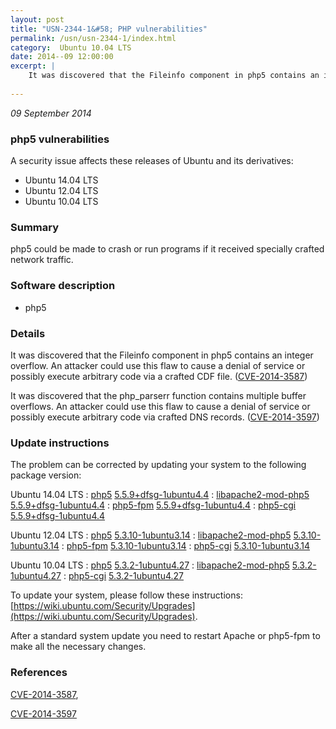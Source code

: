 ```yaml
---
layout: post
title: "USN-2344-1&#58; PHP vulnerabilities"
permalink: /usn/usn-2344-1/index.html
category:  Ubuntu 10.04 LTS
date: 2014--09 12:00:00
excerpt: |
    It was discovered that the Fileinfo component in php5 contains an integer overflow. An attacker could use this flaw to cause a denial of service or possibly execute arbitrary code via a crafted CDF file. ([CVE-2014-3587](http://people.ubuntu.com/~ubuntu-security/cve/CVE-2014-3587))
    
--- 
```

 
 

*09 September 2014*

### php5 vulnerabilities

A security issue affects these releases of Ubuntu and its derivatives:

* Ubuntu 14.04 LTS
* Ubuntu 12.04 LTS
* Ubuntu 10.04 LTS

### Summary

php5 could be made to crash or run programs if it received specially crafted network traffic.

### Software description

* php5 

### Details

It was discovered that the Fileinfo component in php5 contains an integer overflow. An attacker could use this flaw to cause a denial of service or possibly execute arbitrary code via a crafted CDF file. ([CVE-2014-3587](http://people.ubuntu.com/~ubuntu-security/cve/CVE-2014-3587))

It was discovered that the php_parserr function contains multiple buffer overflows. An attacker could use this flaw to cause a denial of service or possibly execute arbitrary code via crafted DNS records. ([CVE-2014-3597](http://people.ubuntu.com/~ubuntu-security/cve/CVE-2014-3597)) 

### Update instructions

The problem can be corrected by updating your system to the following package version:

Ubuntu 14.04 LTS
 : [php5](https://launchpad.net/ubuntu/+source/php5) <span> [5.5.9+dfsg-1ubuntu4.4](https://launchpad.net/ubuntu/+source/php5/5.5.9+dfsg-1ubuntu4.4) </span> 
 : [libapache2-mod-php5](https://launchpad.net/ubuntu/+source/php5) <span> [5.5.9+dfsg-1ubuntu4.4](https://launchpad.net/ubuntu/+source/php5/5.5.9+dfsg-1ubuntu4.4) </span> 
 : [php5-fpm](https://launchpad.net/ubuntu/+source/php5) <span> [5.5.9+dfsg-1ubuntu4.4](https://launchpad.net/ubuntu/+source/php5/5.5.9+dfsg-1ubuntu4.4) </span> 
 : [php5-cgi](https://launchpad.net/ubuntu/+source/php5) <span> [5.5.9+dfsg-1ubuntu4.4](https://launchpad.net/ubuntu/+source/php5/5.5.9+dfsg-1ubuntu4.4) </span> 

Ubuntu 12.04 LTS
 : [php5](https://launchpad.net/ubuntu/+source/php5) <span> [5.3.10-1ubuntu3.14](https://launchpad.net/ubuntu/+source/php5/5.3.10-1ubuntu3.14) </span> 
 : [libapache2-mod-php5](https://launchpad.net/ubuntu/+source/php5) <span> [5.3.10-1ubuntu3.14](https://launchpad.net/ubuntu/+source/php5/5.3.10-1ubuntu3.14) </span> 
 : [php5-fpm](https://launchpad.net/ubuntu/+source/php5) <span> [5.3.10-1ubuntu3.14](https://launchpad.net/ubuntu/+source/php5/5.3.10-1ubuntu3.14) </span> 
 : [php5-cgi](https://launchpad.net/ubuntu/+source/php5) <span> [5.3.10-1ubuntu3.14](https://launchpad.net/ubuntu/+source/php5/5.3.10-1ubuntu3.14) </span> 

Ubuntu 10.04 LTS
 : [php5](https://launchpad.net/ubuntu/+source/php5) <span> [5.3.2-1ubuntu4.27](https://launchpad.net/ubuntu/+source/php5/5.3.2-1ubuntu4.27) </span> 
 : [libapache2-mod-php5](https://launchpad.net/ubuntu/+source/php5) <span> [5.3.2-1ubuntu4.27](https://launchpad.net/ubuntu/+source/php5/5.3.2-1ubuntu4.27) </span> 
 : [php5-cgi](https://launchpad.net/ubuntu/+source/php5) <span> [5.3.2-1ubuntu4.27](https://launchpad.net/ubuntu/+source/php5/5.3.2-1ubuntu4.27) </span> 

To update your system, please follow these instructions: [https://wiki.ubuntu.com/Security/Upgrades](https://wiki.ubuntu.com/Security/Upgrades).

After a standard system update you need to restart Apache or php5-fpm to make all the necessary changes. 

### References

 
 [CVE-2014-3587](http://people.ubuntu.com/~ubuntu-security/cve/CVE-2014-3587), 

 [CVE-2014-3597](http://people.ubuntu.com/~ubuntu-security/cve/CVE-2014-3597)
 

